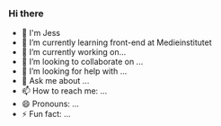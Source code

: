 ### Hi there 



- 👋 I'm Jess 
- 🌱 I’m currently learning front-end at Medieinstitutet
- 🔭 I’m currently working on...
- 👯 I’m looking to collaborate on ...
- 🤔 I’m looking for help with ...
- 💬 Ask me about ...
- 📫 How to reach me: ...
- 😄 Pronouns: ...
- ⚡ Fun fact: ...

